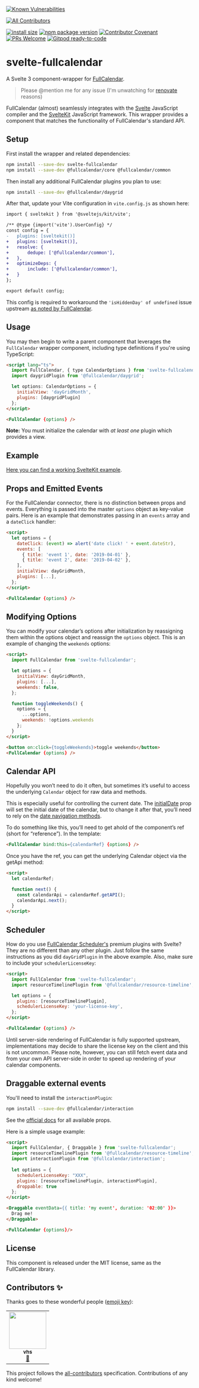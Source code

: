 [![Known Vulnerabilities](https://snyk.io/test/github/YogliB/svelte-fullcalendar/badge.svg)](https://snyk.io/test/github/YogliB/svelte-fullcalendar)
<!-- ALL-CONTRIBUTORS-BADGE:START - Do not remove or modify this section -->
[![All Contributors](https://img.shields.io/badge/all_contributors-1-orange.svg?style=flat-square)](#contributors-)
<!-- ALL-CONTRIBUTORS-BADGE:END -->
[![install size](https://badgen.net/packagephobia/install/svelte-fullcalendar)](https://packagephobia.now.sh/result?p=svelte-fullcalendar)
[![npm package version](https://badgen.net/npm/v/svelte-fullcalendar)](https://npm.im/svelte-fullcalendar)
[![Contributor Covenant](https://img.shields.io/badge/Contributor%20Covenant-v1.4%20adopted-ff69b4.svg)](CODE-OF-CONDUCT.md)
[![PRs Welcome](https://img.shields.io/badge/PRs-welcome-brightgreen.svg)](http://makeapullrequest.com)
[![Gitpod ready-to-code](https://img.shields.io/badge/Gitpod-ready--to--code-blue?logo=gitpod)](https://gitpod.io/#https://github.com/YogliB/svelte-fullcalendar)

# svelte-fullcalendar

A Svelte 3 component-wrapper for [FullCalendar](https://fullcalendar.io).

> Please @mention me for any issue (I'm unwatching for [renovate](https://renovatebot.com) reasons)

FullCalendar (almost) seamlessly integrates with the [Svelte](https://svelte.dev) JavaScript compiler and the [SvelteKit](https://kit.svelte.dev/) JavaScript framework. This wrapper provides a component that matches the functionality of FullCalendar's standard API.
## Setup

First install the wrapper and related dependencies:

```bash
npm install --save-dev svelte-fullcalendar
npm install --save-dev @fullcalendar/core @fullcalendar/common
```

Then install any additional FullCalendar plugins you plan to use:

```bash
npm install --save-dev @fullcalendar/daygrid
```

After that, update your Vite configuration in `vite.config.js` as shown here:

```diff
import { sveltekit } from '@sveltejs/kit/vite';

/** @type {import('vite').UserConfig} */
const config = {
-	plugins: [sveltekit()]
+	plugins: [sveltekit()],
+	resolve: {
+		dedupe: ['@fullcalendar/common'],
+	},
+	optimizeDeps: {
+		include: ['@fullcalendar/common'],
+	}
};

export default config;
```

This config is required to workaround the `'isHiddenDay' of undefined` issue upstream [as noted by FullCalendar](https://github.com/fullcalendar/fullcalendar/issues/6370).

## Usage

You may then begin to write a parent component that leverages the `FullCalendar` wrapper component, including type definitions if you're using TypeScript:

```html
<script lang="ts">
  import FullCalendar, { type CalendarOptions } from 'svelte-fullcalendar';
  import daygridPlugin from '@fullcalendar/daygrid';

  let options: CalendarOptions = {
    initialView: 'dayGridMonth',
    plugins: [daygridPlugin]
  };
</script>

<FullCalendar {options} />
```

**Note:** You must initialize the calendar with _at least one_ plugin which provides a view.

## Example

[Here you can find a working SvelteKit example](https://github.com/YogliB/svelte-fullcalendar/tree/master/examples/kit).

## Props and Emitted Events

For the FullCalendar connector, there is no distinction between props and events. Everything is passed into the master `options` object as key-value pairs. Here is an example that demonstrates passing in an `events` array and a `dateClick` handler:

```html
<script>
  let options = {
    dateClick: (event) => alert('date click! ' + event.dateStr),
    events: [
      { title: 'event 1', date: '2019-04-01' },
      { title: 'event 2', date: '2019-04-02' },
    ],
    initialView: dayGridMonth,
    plugins: [...],
  };
</script>

<FullCalendar {options} />
```

## Modifying Options

You can modify your calendar’s options after initialization by reassigning them within the options object and reassign the `options` object. This is an example of changing the `weekends` options:

```html
<script>
  import FullCalendar from 'svelte-fullcalendar';

  let options = {
    initialView: dayGridMonth,
    plugins: [...],
    weekends: false,
  };

  function toggleWeekends() {
    options = {
      ...options,
      weekends: !options.weekends
    };
  }
</script>

<button on:click={toggleWeekends}>toggle weekends</button>
<FullCalendar {options} />
```

## Calendar API

Hopefully you won’t need to do it often, but sometimes it’s useful to access the underlying `Calendar` object for raw data and methods.

This is especially useful for controlling the current date. The [initialDate](https://fullcalendar.io/docs/initialDate) prop will set the initial date of the calendar, but to change it after that, you’ll need to rely on the [date navigation methods](https://fullcalendar.io/docs/date-navigation).

To do something like this, you’ll need to get ahold of the component’s ref (short for “reference”). In the template:

```html
<FullCalendar bind:this={calendarRef} {options} />
```

Once you have the ref, you can get the underlying Calendar object via the getApi method:

```html
<script>
  let calendarRef;

  function next() {
    const calendarApi = calendarRef.getAPI();
    calendarApi.next();
  }
</script>
```

## Scheduler

How do you use [FullCalendar Scheduler's](https://fullcalendar.io/docs/premium) premium plugins with Svelte? They are no different than any other plugin. Just follow the same instructions as you did `dayGridPlugin` in the above example. Also, make sure to include your `schedulerLicenseKey`:

```html
<script>
  import FullCalendar from 'svelte-fullcalendar';
  import resourceTimelinePlugin from '@fullcalendar/resource-timeline';

  let options = {
    plugins: [resourceTimelinePlugin],
    schedulerLicenseKey: 'your-license-key',
  };
</script>

<FullCalendar {options} />
```

Until server-side rendering of FullCalendar is fully supported upstream, implementations may decide to share the license key on the client and this is not uncommon. Please note, however, you can still fetch event data and from your own API server-side in order to speed up rendering of your calendar components.

## Draggable external events

You'll need to install the `interactionPlugin`:

```bash
npm install --save-dev @fullcalendar/interaction
```

See the [official docs](https://fullcalendar.io/docs/external-dragging) for all available props.

Here is a simple usage example:

```html
<script>
  import FullCalendar, { Draggable } from 'svelte-fullcalendar';
  import resourceTimelinePlugin from '@fullcalendar/resource-timeline';
  import interactionPlugin from '@fullcalendar/interaction';
  
  let options = {
    schedulerLicenseKey: "XXX",
    plugins: [resourceTimelinePlugin, interactionPlugin],
    droppable: true
  };
</script>

<Draggable eventData={{ title: 'my event', duration: '02:00' }}>
  Drag me!
</Draggable>

<FullCalendar {options}/>
```

## License

This component is released under the MIT license, same as the FullCalendar library.

## Contributors ✨

Thanks goes to these wonderful people ([emoji key](https://allcontributors.org/docs/en/emoji-key)):

<!-- ALL-CONTRIBUTORS-LIST:START - Do not remove or modify this section -->
<!-- prettier-ignore-start -->
<!-- markdownlint-disable -->
<table>
  <tr>
    <td align="center"><a href="https://vhs.codeberg.page"><img src="https://avatars.githubusercontent.com/u/97140109?v=4?s=100" width="100px;" alt=""/><br /><sub><b>vhs</b></sub></a><br /><a href="https://github.com/YogliB/svelte-fullcalendar/commits?author=vhscom" title="Documentation">📖</a></td>
  </tr>
</table>

<!-- markdownlint-restore -->
<!-- prettier-ignore-end -->

<!-- ALL-CONTRIBUTORS-LIST:END -->

This project follows the [all-contributors](https://github.com/all-contributors/all-contributors) specification. Contributions of any kind welcome!
